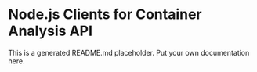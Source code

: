 # Node.js Clients for Container Analysis API
This is a generated README.md placeholder. Put your own documentation here.